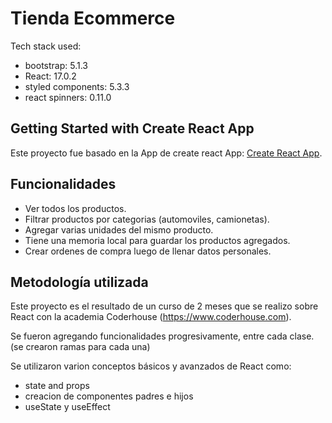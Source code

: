 # Tienda Ecommerce

Tech stack used:
- bootstrap: 5.1.3
- React: 17.0.2
- styled components: 5.3.3
- react spinners: 0.11.0

## Getting Started with Create React App

Este proyecto fue basado en la App de create react App: [Create React App](https://github.com/facebook/create-react-app).

## Funcionalidades

- Ver todos los productos.
- Filtrar productos por categorias (automoviles, camionetas).
- Agregar varias unidades del mismo producto.
- Tiene una memoria local para guardar los productos agregados.
- Crear ordenes de compra luego de llenar datos personales.

## Metodología utilizada

Este proyecto es el resultado de un curso de 2 meses que se realizo sobre React con la academia Coderhouse (https://www.coderhouse.com).

Se fueron agregando funcionalidades progresivamente, entre cada clase. (se crearon ramas para cada una)

Se utilizaron varion conceptos básicos y avanzados de React como:
- state and props
- creacion de componentes padres e hijos
- useState y useEffect
